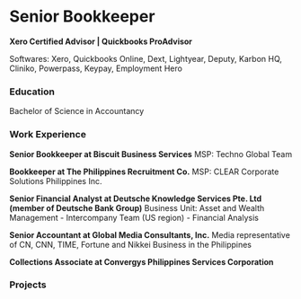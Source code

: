 # Senior Bookkeeper 
**Xero Certified Advisor | Quickbooks ProAdvisor**

Softwares: Xero, Quickbooks Online, Dext, Lightyear, Deputy, Karbon HQ, Cliniko, Powerpass, Keypay, Employment Hero

### Education
Bachelor of Science in Accountancy

### Work Experience
**Senior Bookkeeper at Biscuit Business Services**
MSP: Techno Global Team 

**Bookkeeper at The Philippines Recruitment Co.**
MSP: CLEAR Corporate Solutions Philippines Inc.

**Senior Financial Analyst at Deutsche Knowledge Services Pte. Ltd (member of Deutsche Bank Group)**
Business Unit: Asset and Wealth Management - Intercompany Team (US region) - Financial Analysis

**Senior Accountant at Global Media Consultants, Inc.**
Media representative of CN, CNN, TIME, Fortune and Nikkei Business in the Philippines

**Collections Associate at Convergys Philippines Services Corporation**


### Projects
